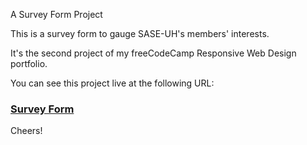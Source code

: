 A Survey Form Project

This is a survey form to gauge SASE-UH's members' interests.

It's the second project of my freeCodeCamp Responsive Web Design portfolio.

You can see this project live at the following URL:

### [Survey Form](https://lancechincodes.github.io/SASE-Survey-Form/)

Cheers!
